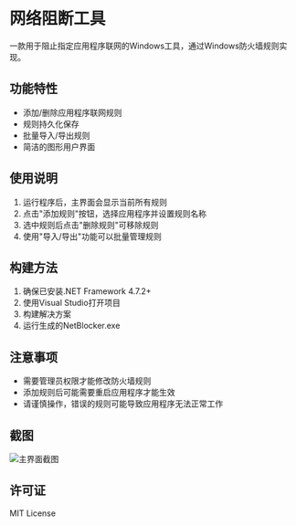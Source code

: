 # 网络阻断工具

一款用于阻止指定应用程序联网的Windows工具，通过Windows防火墙规则实现。

## 功能特性

- 添加/删除应用程序联网规则
- 规则持久化保存
- 批量导入/导出规则
- 简洁的图形用户界面

## 使用说明

1. 运行程序后，主界面会显示当前所有规则
2. 点击"添加规则"按钮，选择应用程序并设置规则名称
3. 选中规则后点击"删除规则"可移除规则
4. 使用"导入/导出"功能可以批量管理规则

## 构建方法

1. 确保已安装.NET Framework 4.7.2+
2. 使用Visual Studio打开项目
3. 构建解决方案
4. 运行生成的NetBlocker.exe

## 注意事项

- 需要管理员权限才能修改防火墙规则
- 添加规则后可能需要重启应用程序才能生效
- 请谨慎操作，错误的规则可能导致应用程序无法正常工作

## 截图

![主界面截图](screenshot.png)

## 许可证

MIT License